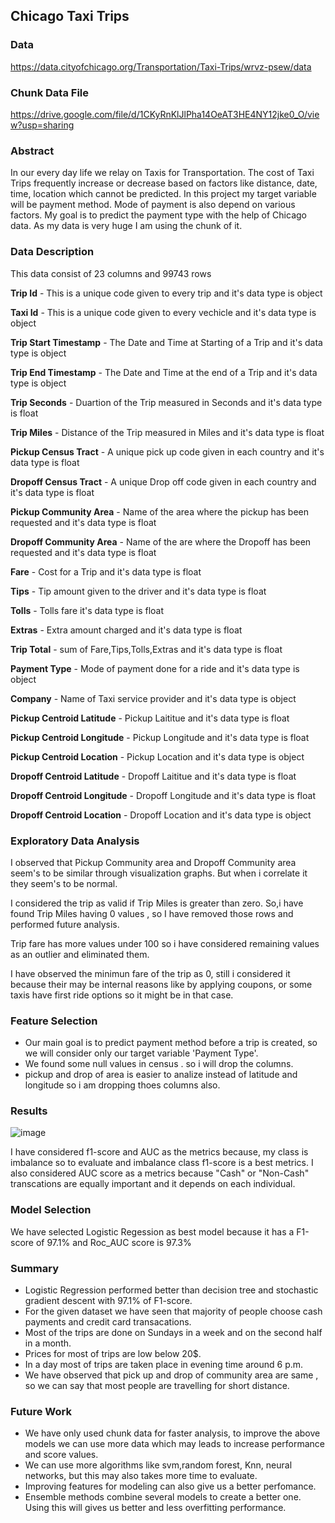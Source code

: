 ## Chicago Taxi Trips 
### Data
https://data.cityofchicago.org/Transportation/Taxi-Trips/wrvz-psew/data
### Chunk Data File

https://drive.google.com/file/d/1CKyRnKlJlPha14OeAT3HE4NY12jke0_O/view?usp=sharing

### Abstract
In our every day life we relay on Taxis for Transportation. The cost of Taxi Trips frequently increase or decrease based on factors like distance, date, time, location which cannot be predicted. In this project my target variable will be payment method. Mode of payment is also depend on various factors. My goal is to predict the payment type with the help of Chicago data. As my data is very huge I am using the chunk of it.

### Data Description
This data consist of 23 columns and 99743 rows

**Trip Id** - This is a unique code given to every trip and it's data type is object

**Taxi Id** - This is a unique code given to every vechicle and it's data type is object

**Trip Start Timestamp** - The Date and Time at Starting of a Trip and it's data type is object

**Trip End Timestamp** - The Date and Time at the end of a Trip and it's data type is object

**Trip Seconds** - Duartion of the Trip measured in Seconds and it's data type is float

**Trip Miles** - Distance of the Trip measured in Miles and it's data type is float

**Pickup Census Tract** - A unique pick up code given in each country and it's data type is float

**Dropoff Census Tract** - A unique Drop off code given in each country and it's data type is float

**Pickup Community Area** - Name of the area where the pickup has been requested and it's data type is float

**Dropoff Community Area** - Name of the are where the Dropoff has been requested and it's data type is float

**Fare** - Cost for a Trip and it's data type is float

**Tips** - Tip amount given to the driver and it's data type is float 

**Tolls** - Tolls fare it's data type is float

**Extras** - Extra amount charged and it's data type is float

**Trip Total** - sum of Fare,Tips,Tolls,Extras and it's data type is float 

**Payment Type** - Mode of payment done for a ride and it's data type is object

**Company** - Name of Taxi service provider and it's data type is object

**Pickup Centroid Latitude** - Pickup Laititue and it's data type is float

**Pickup Centroid Longitude** - Pickup Longitude and it's data type is float

**Pickup Centroid Location** - Pickup Location and it's data type is object

**Dropoff Centroid Latitude** - Dropoff Laititue and it's data type is float

**Dropoff Centroid Longitude** - Dropoff Longitude and it's data type is float

**Dropoff Centroid  Location** - Dropoff Location and it's data type is object


### Exploratory Data Analysis
I observed that Pickup Community area and Dropoff Community area seem's to be similar through visualization graphs. But when i correlate it they seem's to be normal.

I considered the trip as valid if Trip Miles is greater than zero. So,i have found Trip Miles having 0 values , so I have removed those rows and performed future analysis.   

Trip fare has more values under 100 so i have considered remaining values as an outlier and eliminated them.

I have observed the minimun fare of the trip as 0, still i considered it because their may be internal reasons like by applying coupons, or some taxis have first ride options so it might be in that case.

### Feature Selection
*  Our main goal is to predict payment method before a trip is created, so we will consider only our target variable 'Payment Type'.
*   We found some null values in census . so i will drop the columns. 
* pickup and drop of area is easier to analize instead of latitude and longitude so i am dropping thoes columns also.

### Results
![image](https://user-images.githubusercontent.com/92277491/167513071-091639be-bd8a-4eaf-a8ef-b8a85905927d.png)

I have considered f1-score and AUC as the metrics because, my class is imbalance so to evaluate and imbalance class f1-score is a best metrics. I also considered AUC score as a metrics because "Cash" or "Non-Cash" transcations are equally important and it depends on each individual. 

### Model Selection
 We have selected Logistic Regession as best model because it has a F1-score of 97.1% and Roc_AUC score is 97.3%
 
### Summary
* Logistic Regression performed better than decision tree and stochastic gradient descent with 97.1% of F1-score.
* For the given dataset we have seen that majority of people choose cash payments and credit card transacations.
* Most of the trips are done on Sundays in a week and on the second half in a month.
* Prices for most of trips are low below 20$.
* In a day most of trips are taken place in evening time around 6 p.m.
* We have observed that pick up and drop of community area are same , so we can say that most people are travelling for short distance.

### Future Work
* We have only used chunk data for faster analysis, to improve the above models we can use more data which may leads to increase performance and score values.
* We can use more algorithms like svm,random forest, Knn, neural networks, but this may also takes more time to evaluate.
* Improving features for modeling can also give us a better perfomance. 
* Ensemble methods combine several models to create a better one. Using this will gives us better and less overfitting performance.



